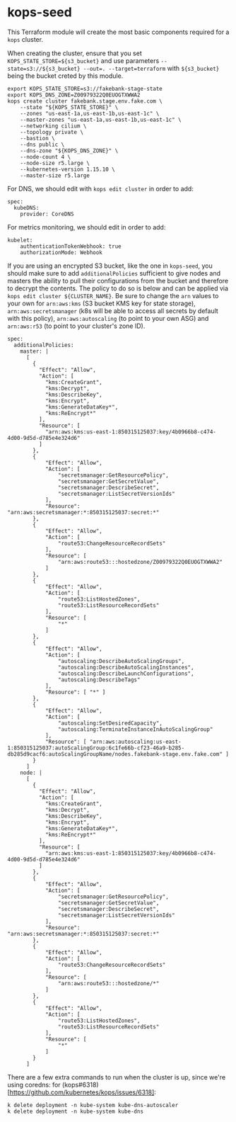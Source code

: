 # kops-seed
This Terraform module will create the most basic components required for a `kops` cluster.

When creating the cluster, ensure that you set `KOPS_STATE_STORE=${s3_bucket}` and use parameters `--state=s3://${s3_bucket} --out=. --target=terraform` with `${s3_bucket}` being the bucket creted by this module.

```
export KOPS_STATE_STORE=s3://fakebank-stage-state
export KOPS_DNS_ZONE=Z00979322Q0EUOGTXWWA2
kops create cluster fakebank.stage.env.fake.com \
    --state "${KOPS_STATE_STORE}" \
    --zones "us-east-1a,us-east-1b,us-east-1c" \
    --master-zones "us-east-1a,us-east-1b,us-east-1c" \
    --networking cilium \
    --topology private \
    --bastion \
    --dns public \
    --dns-zone "${KOPS_DNS_ZONE}" \
    --node-count 4 \
    --node-size r5.large \
    --kubernetes-version 1.15.10 \
    --master-size r5.large 
```

For DNS, we should edit with `kops edit cluster` in order to add:

```
spec:
  kubeDNS:
    provider: CoreDNS
```
For metrics monitoring, we should edit in order to add:
```
kubelet:
    authenticationTokenWebhook: true
    authorizationMode: Webhook
```

If you are using an encrypted S3 bucket, like the one in `kops-seed`, you should make sure to add `additionalPolicies` sufficient to give nodes and masters the ability to pull their configurations from the bucket and therefore to decrypt the contents. The policy to do so is below and can be applied via `kops edit cluster ${CLUSTER_NAME}`. Be sure to change the `arn` values to your own for `arn:aws:kms` (S3 bucket KMS key for state storage), `arn:aws:secretsmanager` (k8s will be able to access all secrets by default with this policy), `arn:aws:autoscaling` (to point to your own ASG) and `arn:aws:r53` (to point to your cluster's zone ID).

```
spec:
  additionalPolicies:
    master: |
      [
        {
          "Effect": "Allow",
          "Action": [
            "kms:CreateGrant",
            "kms:Decrypt",
            "kms:DescribeKey",
            "kms:Encrypt",
            "kms:GenerateDataKey*",
            "kms:ReEncrypt*"
          ],
          "Resource": [
            "arn:aws:kms:us-east-1:850315125037:key/4b0966b8-c474-4d00-9d5d-d785e4e324d6"
          ]
        },
        {
            "Effect": "Allow",
            "Action": [
                "secretsmanager:GetResourcePolicy",
                "secretsmanager:GetSecretValue",
                "secretsmanager:DescribeSecret",
                "secretsmanager:ListSecretVersionIds"
            ],
            "Resource": "arn:aws:secretsmanager:*:850315125037:secret:*"
        },
        {
            "Effect": "Allow",
            "Action": [
                "route53:ChangeResourceRecordSets"
            ],
            "Resource": [
                "arn:aws:route53:::hostedzone/Z00979322Q0EUOGTXWWA2"
            ]
        },
        {
            "Effect": "Allow",
            "Action": [
                "route53:ListHostedZones",
                "route53:ListResourceRecordSets"
            ],
            "Resource": [
                "*"
            ]
        },
        {
            "Effect": "Allow",
            "Action": [
                "autoscaling:DescribeAutoScalingGroups",
                "autoscaling:DescribeAutoScalingInstances",
                "autoscaling:DescribeLaunchConfigurations",
                "autoscaling:DescribeTags"
            ],
            "Resource": [ "*" ]
        },
        {
            "Effect": "Allow",
            "Action": [
                "autoscaling:SetDesiredCapacity",
                "autoscaling:TerminateInstanceInAutoScalingGroup"
            ],
            "Resource": [ "arn:aws:autoscaling:us-east-1:850315125037:autoScalingGroup:6c1fe66b-cf23-46a9-b285-db285d9cacf6:autoScalingGroupName/nodes.fakebank-stage.env.fake.com" ]
        }
      ]
    node: |
      [
        {
          "Effect": "Allow",
          "Action": [
            "kms:CreateGrant",
            "kms:Decrypt",
            "kms:DescribeKey",
            "kms:Encrypt",
            "kms:GenerateDataKey*",
            "kms:ReEncrypt*"
          ],
          "Resource": [
            "arn:aws:kms:us-east-1:850315125037:key/4b0966b8-c474-4d00-9d5d-d785e4e324d6"
          ]
        },
        {
            "Effect": "Allow",
            "Action": [
                "secretsmanager:GetResourcePolicy",
                "secretsmanager:GetSecretValue",
                "secretsmanager:DescribeSecret",
                "secretsmanager:ListSecretVersionIds"
            ],
            "Resource": "arn:aws:secretsmanager:*:850315125037:secret:*"
        },
        {
            "Effect": "Allow",
            "Action": [
                "route53:ChangeResourceRecordSets"
            ],
            "Resource": [
                "arn:aws:route53:::hostedzone/*"
            ]
        },
        {
            "Effect": "Allow",
            "Action": [
                "route53:ListHostedZones",
                "route53:ListResourceRecordSets"
            ],
            "Resource": [
                "*"
            ]
        }
      ]
```

There are a few extra commands to run when the cluster is up, since we're using coredns:
for (kops#6318)[https://github.com/kubernetes/kops/issues/6318]:
```
k delete deployment -n kube-system kube-dns-autoscaler
k delete deployment -n kube-system kube-dns
```
